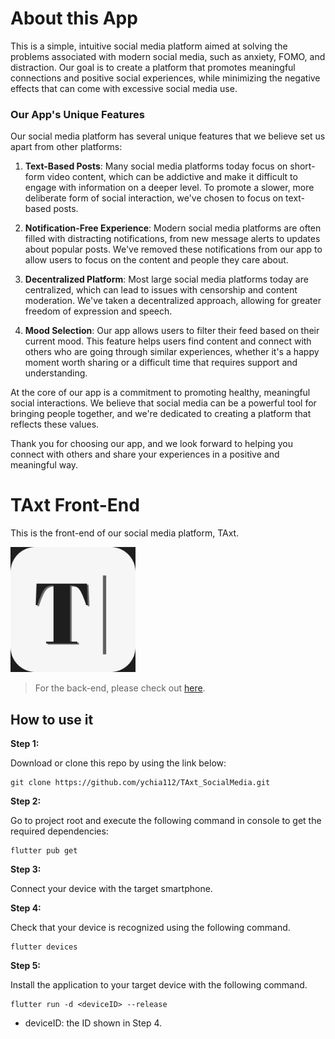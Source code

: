 # About this App

This is a simple, intuitive social media platform aimed at solving the problems associated with modern social media, such as anxiety, FOMO, and distraction. Our goal is to create a platform that promotes meaningful connections and positive social experiences, while minimizing the negative effects that can come with excessive social media use.

### Our App's Unique Features

Our social media platform has several unique features that we believe set us apart from other platforms:

1. **Text-Based Posts**: Many social media platforms today focus on short-form video content, which can be addictive and make it difficult to engage with information on a deeper level. To promote a slower, more deliberate form of social interaction, we've chosen to focus on text-based posts.

2. **Notification-Free Experience**: Modern social media platforms are often filled with distracting notifications, from new message alerts to updates about popular posts. We've removed these notifications from our app to allow users to focus on the content and people they care about.

3. **Decentralized Platform**: Most large social media platforms today are centralized, which can lead to issues with censorship and content moderation. We've taken a decentralized approach, allowing for greater freedom of expression and speech.

4. **Mood Selection**: Our app allows users to filter their feed based on their current mood. This feature helps users find content and connect with others who are going through similar experiences, whether it's a happy moment worth sharing or a difficult time that requires support and understanding.

At the core of our app is a commitment to promoting healthy, meaningful social interactions. We believe that social media can be a powerful tool for bringing people together, and we're dedicated to creating a platform that reflects these values.

Thank you for choosing our app, and we look forward to helping you connect with others and share your experiences in a positive and meaningful way.



# TAxt Front-End

This is the front-end of our social media platform, TAxt.

<img src="./TAxt_appIcon.png" width = "200" height = "200">

>For the back-end, please check out [here](https://github.com/aidencj/TAxt-back-end).

## How to use it

**Step 1:**

Download or clone this repo by using the link below:

```
git clone https://github.com/ychia112/TAxt_SocialMedia.git
```

**Step 2:**

Go to project root and execute the following command in console to get the required dependencies: 

```
flutter pub get 
```

**Step 3:**

Connect your device with the target smartphone.

**Step 4:**

Check that your device is recognized using the following command.

```
flutter devices
```

**Step 5:**

Install the application to your target device with the following command.

```
flutter run -d <deviceID> --release
```

* deviceID: the ID shown in Step 4.
